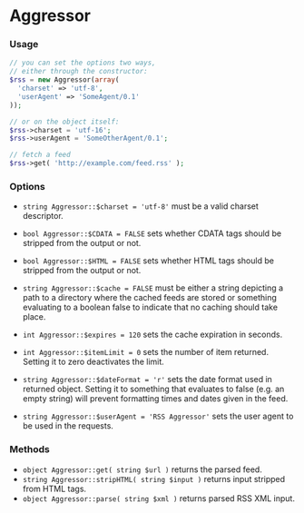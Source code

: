 # Aggressor

### Usage

```php
// you can set the options two ways,
// either through the constructor:
$rss = new Aggressor(array(
  'charset' => 'utf-8',
  'userAgent' => 'SomeAgent/0.1'
));

// or on the object itself:
$rss->charset = 'utf-16';
$rss->userAgent = 'SomeOtherAgent/0.1';

// fetch a feed
$rss->get( 'http://example.com/feed.rss' );
```


### Options

- `string Aggressor::$charset = 'utf-8'` must be a valid charset descriptor.

- `bool Aggressor::$CDATA = FALSE` sets whether CDATA tags should be stripped from the output
  or not.

- `bool Aggressor::$HTML = FALSE` sets whether HTML tags should be stripped from the output
  or not.

- `string Aggressor::$cache = FALSE` must be either a string depicting a path to a directory
  where the cached feeds are stored or something evaluating to a boolean false to indicate that no caching
  should take place.

- `int Aggressor::$expires = 120` sets the cache expiration in seconds.

- `int Aggressor::$itemLimit = 0` sets the number of item returned. Setting it to zero deactivates the limit.

- `string Aggressor::$dateFormat = 'r'` sets the date format used in returned object. Setting it to something that
  evaluates to false (e.g. an empty string) will prevent formatting times and dates given in the feed.

- `string Aggressor::$userAgent = 'RSS Aggressor'` sets the user agent to be used in the requests.


### Methods

- `object Aggressor::get( string $url )` returns the parsed feed.
- `string Aggressor::stripHTML( string $input )` returns input stripped from HTML tags.
- `object Aggressor::parse( string $xml )` returns parsed RSS XML input.